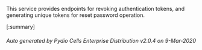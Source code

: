 






This service provides endpoints for revoking authentication tokens, and generating unique tokens for reset password operation.

[:summary]

###### Auto generated by Pydio Cells Enterprise Distribution v2.0.4 on 9-Mar-2020
